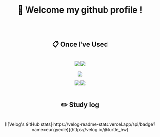 <div align="center"> 

#  :wave: Welcome my github profile !

  
 <br/>
 <br/>
  
##  :clipboard: Once I've Used 
  
 <br/>

<img src="https://img.shields.io/badge/JavaScript-F7DF1E?style=for-the-badge&logo=JavaScript&logoColor=white">

<img src="https://img.shields.io/badge/HTML5-E34F26?style=for-the-badge&logo=HTML5&logoColor=white">

<img src="https://img.shields.io/badge/CSS3-1572B6?style=for-the-badge&logo=CSS3&logoColor=white"> <br>

<img src="https://img.shields.io/badge/github-181717?style=for-the-badge&logo=github&logoColor=white">

<img src="https://img.shields.io/badge/VSCode-007ACC?style=for-the-badge&logo=VisualStudioCode&logoColor=white">
 
   <br/>
   <br/>
 
## :pencil2: Study log
 
  <br/>
[![Velog's GitHub stats](https://velog-readme-stats.vercel.app/api/badge?name=eungyeole)](https://velog.io/@turtle_hw) 
</div>
